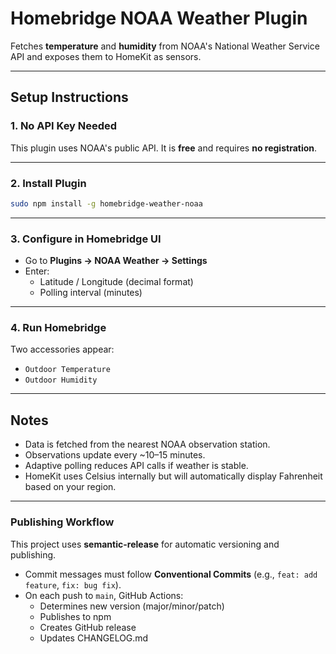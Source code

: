 # Homebridge NOAA Weather Plugin

Fetches **temperature** and **humidity** from NOAA's National Weather Service API and exposes them to HomeKit as sensors.

---

## Setup Instructions

### 1. No API Key Needed

This plugin uses NOAA's public API. It is **free** and requires **no registration**.

---

### 2. Install Plugin

```bash
sudo npm install -g homebridge-weather-noaa
```

---

### 3. Configure in Homebridge UI

- Go to **Plugins → NOAA Weather → Settings**
- Enter:
  - Latitude / Longitude (decimal format)
  - Polling interval (minutes)

---

### 4. Run Homebridge

Two accessories appear:
- `Outdoor Temperature`
- `Outdoor Humidity`

---

## Notes

- Data is fetched from the nearest NOAA observation station.
- Observations update every ~10–15 minutes.
- Adaptive polling reduces API calls if weather is stable.
- HomeKit uses Celsius internally but will automatically display Fahrenheit based on your region.

---

### Publishing Workflow

This project uses **semantic-release** for automatic versioning and publishing.

- Commit messages must follow **Conventional Commits** (e.g., `feat: add feature`, `fix: bug fix`).
- On each push to `main`, GitHub Actions:
  - Determines new version (major/minor/patch)
  - Publishes to npm
  - Creates GitHub release
  - Updates CHANGELOG.md

